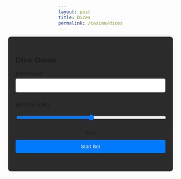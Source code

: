 ```yaml
---
layout: post
title: Dices 
permalink: /casino/dices
---
```

<title>Dice Game</title>
<style>
    body {
        font-family: Arial, sans-serif;
        margin: 0;
        padding: 20px;
        display: flex;
        flex-direction: column;
        align-items: center;
    }
    .container {
        max-width: 400px;
        width: 100%;
        background-color: #2b2b2b;
        padding: 20px;
        border-radius: 8px;
        box-shadow: 0 0 10px rgba(0, 0, 0, 0.1);
    }
    label {
        display: block;
        margin: 10px 0 5px;
    }
    input, button {
        width: 100%;
        padding: 10px;
        margin-bottom: 15px;
        border: 1px solid #ccc;
        border-radius: 4px;
    }
    button {
        background-color: #007bff;
        color: #fff;
        border: none;
        cursor: pointer;
    }
    button:hover {
        background-color: #0056b3;
    }
    .slider-value {
        text-align: center;
        margin-bottom: 10px;
    }
</style>

<body>
<div class="container">
    <h2>Dice Game</h2>
    <form id="betForm">
        <label for="betAmount">Bet Amount:</label>
        <input type="number" id="betAmount" name="betAmount" required min="1">
        <label for="betProbability">Bet Probability:</label>
        <input type="range" id="betProbability" name="betProbability" min="0" max="100" value="50" step="10">
        <div class="slider-value" id="sliderValue">50%</div>
        <button type="submit">Start Bet</button>
    </form>
</div>
<script>
    const betForm = document.getElementById('betForm');
    const betProbability = document.getElementById('betProbability');
    const sliderValue = document.getElementById('sliderValue');
    betProbability.addEventListener('input', () => {
        sliderValue.textContent = `${betProbability.value}%`;
    });
    betForm.addEventListener('submit', async (e) => {
        e.preventDefault();
        const betAmount = document.getElementById('betAmount').value;
        const probability = betProbability.value;
        const betData = {
            betAmount: parseFloat(betAmount),
            probability: parseInt(probability)
        };
        try {
            const response = await fetch('/start-bet', {
                method: 'POST',
                headers: {
                    'Content-Type': 'application/json'
                },
                body: JSON.stringify(betData)
            });
            const result = await response.json();
            alert(`Result: ${result.message}`);
        } catch (error) {
            console.error('Error:', error);
            alert('An error occurred. Please try again.');
        }
    });
</script>